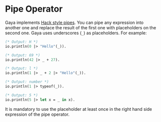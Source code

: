 # Pipe Operator

Gaya implements [Hack style
pipes](https://docs.hhvm.com/hack/expressions-and-operators/pipe). You can pipe
any expression into another one and replace the result of the first one with
placeholders on the second one. Gaya uses underscores (`_`) as placeholders.
For example:

```ocaml
(* Output: H *)
io.println(0 |> "Hello"(_)).

(* Output: 69 *)
io.println(42 |> _ + 27).

(* Output: l *)
io.println(1 |> _ + 2 |> "Hello"(_)).

(* Output: number *)
io.println(1 |> typeof(_)).

(* Output: 5 *)
io.println(5 |> let x = _ in x).
```

It is mandatory to use the placeholder at least once in the right hand side
expression of the pipe operator.
